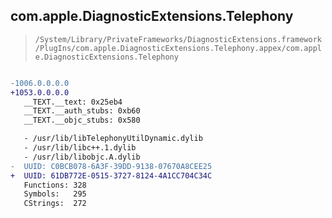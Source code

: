 ## com.apple.DiagnosticExtensions.Telephony

> `/System/Library/PrivateFrameworks/DiagnosticExtensions.framework/PlugIns/com.apple.DiagnosticExtensions.Telephony.appex/com.apple.DiagnosticExtensions.Telephony`

```diff

-1006.0.0.0.0
+1053.0.0.0.0
   __TEXT.__text: 0x25eb4
   __TEXT.__auth_stubs: 0xb60
   __TEXT.__objc_stubs: 0x580

   - /usr/lib/libTelephonyUtilDynamic.dylib
   - /usr/lib/libc++.1.dylib
   - /usr/lib/libobjc.A.dylib
-  UUID: C0BCB078-6A3F-39DD-9138-07670A8CEE25
+  UUID: 61DB772E-0515-3727-8124-4A1CC704C34C
   Functions: 328
   Symbols:   295
   CStrings:  272

```
